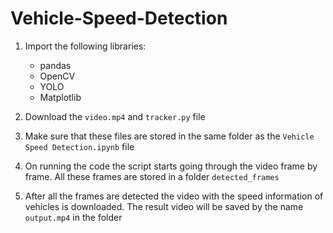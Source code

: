# Vehicle-Speed-Detection

1. Import the following libraries:
   - pandas
   - OpenCV
   - YOLO
   - Matplotlib
  
2. Download the `video.mp4` and `tracker.py` file
3. Make sure that these files are stored in the same folder as the `Vehicle Speed Detection.ipynb` file
4. On running the code the script starts going through the video frame by frame. All these frames are stored in a folder `detected_frames`
5. After all the frames are detected the video with the speed information of vehicles is downloaded. The result video will be saved by the name `output.mp4` in the folder
